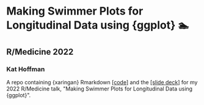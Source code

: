 # Making Swimmer Plots for Longitudinal Data using {ggplot} 🏊

## R/Medicine 2022

### Kat Hoffman

A repo containing {xaringan} Rmarkdown [[code]](https://github.com/kathoffman/rmedicine2022-swim/blob/master/rmed-pres.Rmd) and the [[slide deck]](https://github.com/kathoffman/rmedicine2022-swim/blob/master/rmed-pres.html) for my 2022 R/Medicine talk, "Making Swimmer Plots for Longitudinal Data using {ggplot}".
